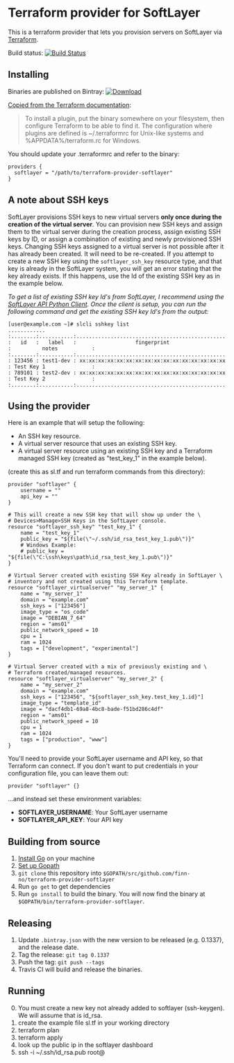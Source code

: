 # Terraform provider for SoftLayer

This is a terraform provider that lets you provision
servers on SoftLayer via [Terraform](https://terraform.io/).

Build status: [![Build Status](https://travis-ci.org/finn-no/terraform-provider-softlayer.svg?branch=master)](https://travis-ci.org/finn-no/terraform-provider-softlayer)


## Installing

Binaries are published on Bintray: [ ![Download](https://api.bintray.com/packages/finn-no/terraform-provider-softlayer/terraform-provider-softlayer/images/download.svg) ](https://bintray.com/finn-no/terraform-provider-softlayer/terraform-provider-softlayer/_latestVersion)

[Copied from the Terraform documentation](https://www.terraform.io/docs/plugins/basics.html):
> To install a plugin, put the binary somewhere on your filesystem, then configure Terraform to be able to find it. The configuration where plugins are defined is ~/.terraformrc for Unix-like systems and %APPDATA%/terraform.rc for Windows.

You should update your .terraformrc and refer to the binary:

```hcl
providers {
  softlayer = "/path/to/terraform-provider-softlayer"
}
```

## A note about SSH keys

SoftLayer provisions SSH keys to new virtual servers **only once during the creation of the virtual server**. You can provision new SSH keys and assign them to the virtual server during the creation process, assign existing SSH keys by ID, or assign a combination of existing and newly provisioned SSH keys. Changing SSH keys assigned to a virtual server is not possible after it has already been created. It will need to be re-created. If you attempt to create a new SSH key using the ```softlayer_ssh_key``` resource type, and that key is already in the SoftLayer system, you will get an error stating that the key already exists. If this happens, use the Id of the existing SSH key as in the example below.

*To get a list of existing SSH key Id's from SoftLayer, I recommend using the [SoftLayer API Python Client]. Once the client is setup, you can run the following command and get the existing SSH key Id's from the output:*
```
[user@example.com ~]# slcli sshkey list
............
:........:...........:.................................................:..........................:
:   id   :   label   :                   fingerprint                   :          notes           :
:........:...........:.................................................:..........................:
: 123456 : test1-dev : xx:xx:xx:xx:xx:xx:xx:xx:xx:xx:xx:xx:xx:xx:xx:xx : Test Key 1               :
: 789101 : test2-dev : xx:xx:xx:xx:xx:xx:xx:xx:xx:xx:xx:xx:xx:xx:xx:xx : Test Key 2               :
:........:...........:.................................................:..........................:
```

[SoftLayer API Python CLient]: http://softlayer-api-python-client.readthedocs.org/en/latest/install/
## Using the provider

Here is an example that will setup the following:
+ An SSH key resource.
+ A virtual server resource that uses an existing SSH key.
+ A virtual server resource using an existing SSH key and a Terraform managed SSH key (created as "test_key_1" in the example below).

(create this as sl.tf and run terraform commands from this directory):
```hcl
provider "softlayer" {
    username = ""
    api_key = ""
}

# This will create a new SSH key that will show up under the \
# Devices>Manage>SSH Keys in the SoftLayer console.
resource "softlayer_ssh_key" "test_key_1" {
    name = "test_key_1"
    public_key = "${file(\"~/.ssh/id_rsa_test_key_1.pub\")}"
    # Windows Example:
    # public_key = "${file(\"C:\ssh\keys\path\id_rsa_test_key_1.pub\")}"
}

# Virtual Server created with existing SSH Key already in SoftLayer \
# inventory and not created using this Terraform template.
resource "softlayer_virtualserver" "my_server_1" {
    name = "my_server_1"
    domain = "example.com"
    ssh_keys = ["123456"]
    image_type = "os_code"
    image = "DEBIAN_7_64"
    region = "ams01"
    public_network_speed = 10
    cpu = 1
    ram = 1024
    tags = ["development", "experimental"]
}

# Virtual Server created with a mix of previously existing and \
# Terraform created/managed resources.
resource "softlayer_virtualserver" "my_server_2" {
    name = "my_server_2"
    domain = "example.com"
    ssh_keys = ["123456", "${softlayer_ssh_key.test_key_1.id}"]
    image_type = "template_id"
    image = "dacf4db1-69a8-4bc8-bade-f51bd286c4df"
    region = "ams01"
    public_network_speed = 10
    cpu = 1
    ram = 1024
    tags = ["production", "www"]
}
```

You'll need to provide your SoftLayer username and API key,
so that Terraform can connect. If you don't want to put
credentials in your configuration file, you can leave them
out:

```
provider "softlayer" {}
```

...and instead set these environment variables:

- **SOFTLAYER_USERNAME**: Your SoftLayer username
- **SOFTLAYER_API_KEY**: Your API key

## Building from source

1.  [Install Go](https://golang.org/doc/install) on your machine
2.  [Set up Gopath](https://golang.org/doc/code.html)
3.  `git clone` this repository into `$GOPATH/src/github.com/finn-no/terraform-provider-softlayer`
4.  Run `go get` to get dependencies
5.  Run `go install` to build the binary. You will now find the
    binary at `$GOPATH/bin/terraform-provider-softlayer`.

## Releasing

1. Update `.bintray.json` with the new version to be released (e.g. 0.1337), and the release date.
2. Tag the release: `git tag 0.1337`
3. Push the tag: `git push --tags`
4. Travis CI will build and release the binaries.

## Running
0.  You must create a new key not already added to softlayer (ssh-keygen).  We will assume that is id_rsa.
1.  create the example file sl.tf in your working directory
2.  terraform plan
3.  terraform apply
4.  look up the public ip in the softlayer dashboard
5.  ssh -i ~/.ssh/id_rsa.pub root@<public-ip>
